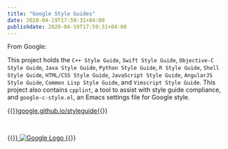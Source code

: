 ```yaml
---
title: "Google Style Guides"
date: 2020-04-19T17:59:31+04:00
publishdate: 2020-04-19T17:59:31+04:00
---
```


From Google:

This project holds the `C++ Style Guide`, `Swift Style Guide`, `Objective-C Style Guide`, `Java Style Guide`, `Python Style Guide`, `R Style Guide`, `Shell Style Guide`, `HTML/CSS Style Guide`, `JavaScript Style Guide`, `AngularJS Style Guide`, `Common Lisp Style Guide`, and `Vimscript Style Guide`. This project also contains `cpplint`, a tool to assist with style guide compliance, and `google-c-style.el`, an Emacs settings file for Google style.

{{<a href="https://google.github.io/styleguide/" target="_blank">}}google.github.io/styleguide{{</a>}}

&nbsp;

{{<a href="https://google.github.io/styleguide/" target="_blank">}}
![Google Logo](https://res.cloudinary.com/oorkan/image/upload/v1590545501/blog/img/topics/no-category/google_jrfisa.png)
{{</a>}}
